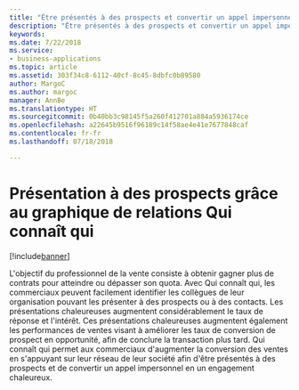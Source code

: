 ```yaml
---
title: "Être présentés à des prospects et convertir un appel impersonnel en un engagement chaleureux avec le graphique de relations Qui connaît qui"
description: "Être présentés à des prospects et convertir un appel impersonnel en un engagement chaleureux avec le graphique de relations Qui connaît qui"
keywords: 
ms.date: 7/22/2018
ms.service:
- business-applications
ms.topic: article
ms.assetid: 303f34c8-6112-40cf-8c45-8dbfc0b89580
author: MargoC
ms.author: margoc
manager: AnnBe
ms.translationtype: HT
ms.sourcegitcommit: 0b40bb3c98145f5a260f412701a884a5936174ce
ms.openlocfilehash: a22645b9516f96189c14f58ae4e41e7677848caf
ms.contentlocale: fr-fr
ms.lasthandoff: 07/18/2018

---
```


# <a name="get-introduced-to-prospects-with-the-who-knows-whom-connection-graph"></a>Présentation à des prospects grâce au graphique de relations Qui connaît qui


[!include[banner](../../includes/banner.md)]


L'objectif du professionnel de la vente consiste à obtenir gagner plus de contrats pour atteindre ou dépasser son quota.  Avec Qui connaît qui, les commerciaux peuvent facilement identifier les collègues de leur organisation pouvant les présenter à des prospects ou à des contacts.  Les présentations chaleureuses augmentent considérablement le taux de réponse et l'intérêt.  Ces présentations chaleureuses augmentent également les performances de ventes visant à améliorer les taux de conversion de prospect en opportunité, afin de conclure la transaction plus tard.  Qui connaît qui permet aux commerciaux d'augmenter la conversion des ventes en s'appuyant sur leur réseau de leur société afin d'être présentés à des prospects et de convertir un appel impersonnel en un engagement chaleureux.

